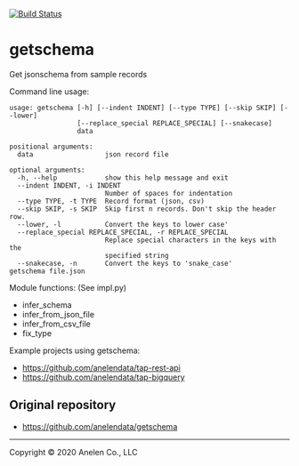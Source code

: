 [![Build Status](https://travis-ci.com/daigotanaka/getschema.svg?branch=master)](https://travis-ci.com/daigotanaka/getschema)

# getschema

Get jsonschema from sample records

Command line usage:
```
usage: getschema [-h] [--indent INDENT] [--type TYPE] [--skip SKIP] [--lower]
                 [--replace_special REPLACE_SPECIAL] [--snakecase]
                 data

positional arguments:
  data                  json record file

optional arguments:
  -h, --help            show this help message and exit
  --indent INDENT, -i INDENT
                        Number of spaces for indentation
  --type TYPE, -t TYPE  Record format (json, csv)
  --skip SKIP, -s SKIP  Skip first n records. Don't skip the header row.
  --lower, -l           Convert the keys to lower case'
  --replace_special REPLACE_SPECIAL, -r REPLACE_SPECIAL
                        Replace special characters in the keys with the
                        specified string
  --snakecase, -n       Convert the keys to 'snake_case'
getschema file.json
```

Module functions:
(See impl.py)
- infer_schema
- infer_from_json_file
- infer_from_csv_file
- fix_type

Example projects using getschema:
- https://github.com/anelendata/tap-rest-api
- https://github.com/anelendata/tap-bigquery

## Original repository

- https://github.com/anelendata/getschema

---

Copyright &copy; 2020 Anelen Co., LLC
